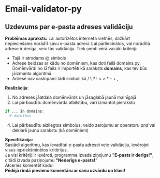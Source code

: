 # Email-validator-py
Uzdevums par e-pasta adreses validāciju
---
**Problēmas apraksts:**
Lai autorizētos interneta vietnēs, dažkārt nepieciešams norādīt savu e-pasta adresi. Lai pārliecinātos, vai norādītā adrese ir derīga, veic tās validāciju. Tiek ņemti vērā vairāki kritēriji:<br>
* Tajā ir atrodams @ simbols
* Adrese beidzas ar kādu no domēniem, kas doti failā domains.py. Domēnvārdi no šī faila ir importēti kā saraksts **domains**, kas tev būs jāizmanto algoritmā.
* Adresē nav sastopami tādi simboli kā / \ ? ! < > * - + ,

**Realizācija:**<br>
1. No adreses jāatdala domēnvārds un jāsaglabā jaunā mainīgajā
2. Lai pārbaudītu domēnvārda atbilstību, vari izmantot pierakstu 
~~~py
if ... in domains:
  # darbības
~~~
4. Lai pārbaudītu aizliegtos simbolus, veido zarojumu ar operatoru *and* vai deklarē jaunu sarakstu (kā domēniem)

**Specifikācija:**<br>
Sastādi algoritmu, kas ievadītai e-pasta adresei veic validāciju, ievērojot visus iepriekšminētos kritērijus.<br>
Ja visi kritēriji ir ievēroti, programma izvada ziņojumu **"E-pasts ir derīgs!"**, <br>citādi izvada paziņojumu **"Nederīgs e-pasts!"**<br>
Atceries komentēt kodu!<br>
**Pēdējā rindā pievieno komentāru ar savu uzvārdu un klasi!**
